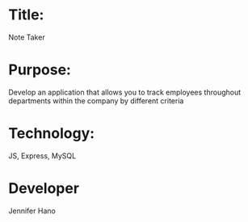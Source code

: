 # Title:

Note Taker

# Purpose:

Develop an application that allows you to track employees throughout departments within the company by different criteria

# Technology:

JS, Express, MySQL

# Developer

Jennifer Hano
